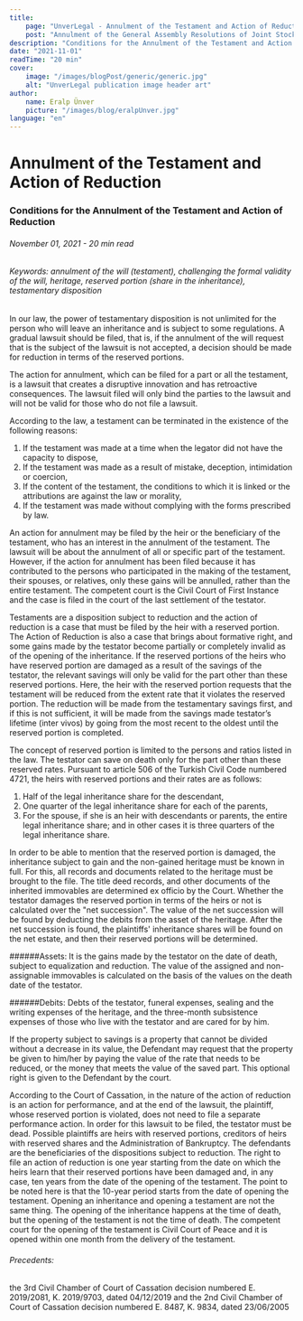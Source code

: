 ```yaml
---
title:
    page: "UnverLegal - Annulment of the Testament and Action of Reduction"
    post: "Annulment of the General Assembly Resolutions of Joint Stock Companies - Opposition in Advance"
description: "Conditions for the Annulment of the Testament and Action of Reduction"
date: "2021-11-01"
readTime: "20 min"
cover:
    image: "/images/blogPost/generic/generic.jpg"
    alt: "UnverLegal publication image header art"
author:
    name: Eralp Ünver
    picture: "/images/blog/eralpUnver.jpg"
language: "en"
---
```


# Annulment of the Testament and Action of Reduction

### Conditions for the Annulment of the Testament and Action of Reduction

###### November 01, 2021 - 20 min read

###### Keywords: annulment of the will (testament), challenging the formal validity of the will, heritage, reserved portion (share in the inheritance), testamentary disposition 

In our law, the power of testamentary disposition is not unlimited for the person who will leave an inheritance and is subject to some regulations. A gradual lawsuit should be filed, that is, if the annulment of the will request that is the subject of the lawsuit is not accepted, a decision should be made for reduction in terms of the reserved portions. 

The action for annulment, which can be filed for a part or all the testament, is a lawsuit that creates a disruptive innovation and has retroactive consequences. The lawsuit filed will only bind the parties to the lawsuit and will not be valid for those who do not file a lawsuit.

According to the law, a testament can be terminated in the existence of the following reasons:
1. If the testament was made at a time when the legator did not have the capacity to dispose,
2. If the testament was made as a result of mistake, deception, intimidation or coercion,
3. If the content of the testament, the conditions to which it is linked or the attributions are against the law or morality,
4. If the testament was made without complying with the forms prescribed by law.

An action for annulment may be filed by the heir or the beneficiary of the testament, who has an interest in the annulment of the testament. The lawsuit will be about the annulment of all or specific part of the testament. However, if the action for annulment has been filed because it has contributed to the persons who participated in the making of the testament, their spouses, or relatives, only these gains will be annulled, rather than the entire testament. The competent court is the Civil Court of First Instance and the case is filed in the court of the last settlement of the testator. 

Testaments are a disposition subject to reduction and the action of reduction is a case that must be filed by the heir with a reserved portion. The Action of Reduction is also a case that brings about formative right, and some gains made by the testator become partially or completely invalid as of the opening of the inheritance. If the reserved portions of the heirs who have reserved portion are damaged as a result of the savings of the testator, the relevant savings will only be valid for the part other than these reserved portions. Here, the heir with the reserved portion requests that the testament will be reduced from the extent rate that it violates the reserved portion. The reduction will be made from the testamentary savings first, and if this is not sufficient, it will be made from the savings made testator’s lifetime (inter vivos) by going from the most recent to the oldest until the reserved portion is completed. 

The concept of reserved portion is limited to the persons and ratios listed in the law. The testator can save on death only for the part other than these reserved rates. Pursuant to article 506 of the Turkish Civil Code numbered 4721, the heirs with reserved portions and their rates are as follows: 
1. Half of the legal inheritance share for the descendant,
2. One quarter of the legal inheritance share for each of the parents,
3. For the spouse, if she is an heir with descendants or parents, the entire legal inheritance share; and in other cases it is three quarters of the legal inheritance share. 

In order to be able to mention that the reserved portion is damaged, the inheritance subject to gain and the non-gained heritage must be known in full. For this, all records and documents related to the heritage must be brought to the file. The title deed records, and other documents of the inherited immovables are determined ex officio by the Court. Whether the testator damages the reserved portion in terms of the heirs or not is calculated over the "net succession". The value of the net succession will be found by deducting the debits from the asset of the heritage. After the net succession is found, the plaintiffs' inheritance shares will be found on the net estate, and then their reserved portions will be determined.

######Assets: It is the gains made by the testator on the date of death, subject to equalization and reduction. The value of the assigned and non-assignable immovables is calculated on the basis of the values on the death date of the testator.

######Debits: Debts of the testator, funeral expenses, sealing and the writing expenses of the heritage, and the three-month subsistence expenses of those who live with the testator and are cared for by him. 

If the property subject to savings is a property that cannot be divided without a decrease in its value, the Defendant may request that the property be given to him/her by paying the value of the rate that needs to be reduced, or the money that meets the value of the saved part. This optional right is given to the Defendant by the court. 

According to the Court of Cassation, in the nature of the action of reduction is an action for performance, and at the end of the lawsuit, the plaintiff, whose reserved portion is violated, does not need to file a separate performance action. In order for this lawsuit to be filed, the testator must be dead. Possible plaintiffs are heirs with reserved portions, creditors of heirs with reserved shares and the Administration of Bankruptcy. The defendants are the beneficiaries of the dispositions subject to reduction. The right to file an action of reduction is one year starting from the date on which the heirs learn that their reserved portions have been damaged and, in any case, ten years from the date of the opening of the testament. The point to be noted here is that the 10-year period starts from the date of opening the testament. Opening an inheritance and opening a testament are not the same thing. The opening of the inheritance happens at the time of death, but the opening of the testament is not the time of death. The competent court for the opening of the testament is Civil Court of Peace and it is opened within one month from the delivery of the testament.


###### Precedents:
the 3rd Civil Chamber of Court of Cassation decision numbered E. 2019/2081, K. 2019/9703, dated 04/12/2019 and the 2nd Civil Chamber of Court of Cassation decision numbered E. 8487, K. 9834, dated 23/06/2005


